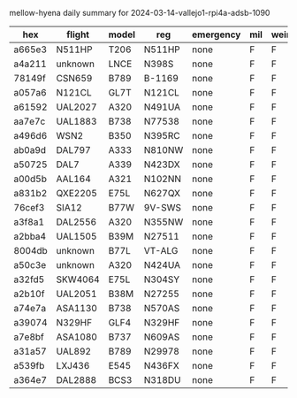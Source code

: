 mellow-hyena daily summary for 2024-03-14-vallejo1-rpi4a-adsb-1090

|hex|flight|model|reg|emergency|mil|weirdo|
|--|--|--|--|--|--|--|
|a665e3|N511HP|T206|N511HP|none|F|F|
|a4a211|unknown|LNCE|N398S|none|F|F|
|78149f|CSN659|B789|B-1169|none|F|F|
|a057a6|N121CL|GL7T|N121CL|none|F|F|
|a61592|UAL2027|A320|N491UA|none|F|F|
|aa7e7c|UAL1883|B738|N77538|none|F|F|
|a496d6|WSN2|B350|N395RC|none|F|F|
|ab0a9d|DAL797|A333|N810NW|none|F|F|
|a50725|DAL7|A339|N423DX|none|F|F|
|a00d5b|AAL164|A321|N102NN|none|F|F|
|a831b2|QXE2205|E75L|N627QX|none|F|F|
|76cef3|SIA12|B77W|9V-SWS|none|F|F|
|a3f8a1|DAL2556|A320|N355NW|none|F|F|
|a2bba4|UAL1505|B39M|N27511|none|F|F|
|8004db|unknown|B77L|VT-ALG|none|F|F|
|a50c3e|unknown|A320|N424UA|none|F|F|
|a32fd5|SKW4064|E75L|N304SY|none|F|F|
|a2b10f|UAL2051|B38M|N27255|none|F|F|
|a74e7a|ASA1130|B738|N570AS|none|F|F|
|a39074|N329HF|GLF4|N329HF|none|F|F|
|a7e8bf|ASA1080|B737|N609AS|none|F|F|
|a31a57|UAL892|B789|N29978|none|F|F|
|a539fb|LXJ436|E545|N436FX|none|F|F|
|a364e7|DAL2888|BCS3|N318DU|none|F|F|
